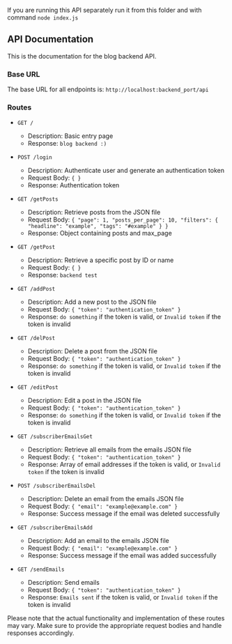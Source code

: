 If you are running this API separately run it from this folder and with command `node index.js`

## API Documentation

This is the documentation for the blog backend API.

### Base URL
The base URL for all endpoints is: `http://localhost:backend_port/api`

### Routes

- `GET /`
  - Description: Basic entry page
  - Response: `blog backend :)`

- `POST /login`
  - Description: Authenticate user and generate an authentication token
  - Request Body: `{ }`
  - Response: Authentication token

- `GET /getPosts`
  - Description: Retrieve posts from the JSON file
  - Request Body: `{ "page": 1, "posts_per_page": 10, "filters": { "headline": "example", "tags": "#example" } }`
  - Response: Object containing posts and max_page

- `GET /getPost`
  - Description: Retrieve a specific post by ID or name
  - Request Body: `{ }`
  - Response: `backend test`

- `GET /addPost`
  - Description: Add a new post to the JSON file
  - Request Body: `{ "token": "authentication_token" }`
  - Response: `do something` if the token is valid, or `Invalid token` if the token is invalid

- `GET /delPost`
  - Description: Delete a post from the JSON file
  - Request Body: `{ "token": "authentication_token" }`
  - Response: `do something` if the token is valid, or `Invalid token` if the token is invalid

- `GET /editPost`
  - Description: Edit a post in the JSON file
  - Request Body: `{ "token": "authentication_token" }`
  - Response: `do something` if the token is valid, or `Invalid token` if the token is invalid

- `GET /subscriberEmailsGet`
  - Description: Retrieve all emails from the emails JSON file
  - Request Body: `{ "token": "authentication_token" }`
  - Response: Array of email addresses if the token is valid, or `Invalid token` if the token is invalid

- `POST /subscriberEmailsDel`
  - Description: Delete an email from the emails JSON file
  - Request Body: `{ "email": "example@example.com" }`
  - Response: Success message if the email was deleted successfully

- `GET /subscriberEmailsAdd`
  - Description: Add an email to the emails JSON file
  - Request Body: `{ "email": "example@example.com" }`
  - Response: Success message if the email was added successfully

- `GET /sendEmails`
  - Description: Send emails
  - Request Body: `{ "token": "authentication_token" }`
  - Response: `Emails sent` if the token is valid, or `Invalid token` if the token is invalid

  
Please note that the actual functionality and implementation of these routes may vary. Make sure to provide the appropriate request bodies and handle responses accordingly.

